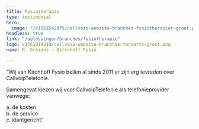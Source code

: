 ```yaml
---
title: Fysiotherapie
type: testimonial
hero:
  image: "/v1561542875/callvoip-website-branches-fysiotherapier-groot.png"
headless: true
link: "/oplossingen/branches/fysiotherapie"
logo: v1561018210/callvoip-website-branches-tandarts-groot.png
name: R. Graiani - Kirchhoff Fysio

---
```

“Wij van Kirchhoff Fysio bellen al sinds 2011 er zijn erg tevreden over CallvoipTelefonie.

Samengevat kiezen wij voor CallvoipTelefonie als telefonieprovider vanwege: <br>

a. de kosten <br> b. de service <br> c. klantgericht”